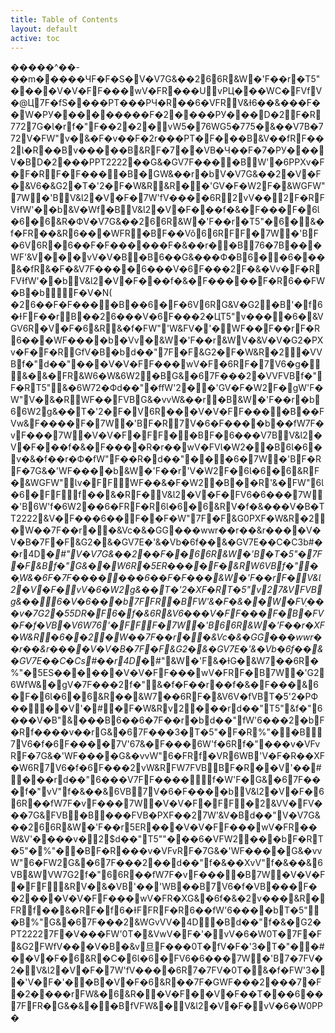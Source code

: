 ```yaml
---
title: Table of Contents
layout: default
active: toc
---
```


�����^��-��m�����ЧF�F�S�V�V7G&��266R&W�'F��r�T5"����V�V�FF���wV�FR���UvPЦ���WC�FVfV�@Ц7F�fS����PТ���РЧ�R��6�VFRV&Ɨ6��&���F��W�РУ���������F�2����РУ���D�2F�R7727G�Ɩ�rf�"F��2�2�vW5�76WG5�775�&��V7B�772V�FW"v�&�F�v��F�2r���РТ�F���B&V��fRF��2Ɩ�R��Bv�����B&RF�7��VB�Ч��F�7�РУ���V�BD�2���РРТ2222��G&�GV7F����BW'�6PРХv�F�F�RF�F����B�GW&��r�bV�V7G&��2�V�F�&V6�&G2�T�'2�F�W&R&R��'GV�F�W2F�&WGFW"7W�'BV&Ɩ2�V�F�7W'fV����6R2vV��2F�RFVƗfW'��b&V�Wf�BV&Ɩ2�V�F���f�&�F���F�6Ɩ�6�6&R�ФV�V7G&��266R&W�'F��r�T5"�6�&�f�FR��&R6���WFR�BF��Vǒ66RFF�7W�'BF�6V6R�6��F�F������F�&��r��B76�7B���WF'&V���vV�V�B�B6��G&���Ф�B6��6���&�fR&�F�&V7F����6���V�6F���2F�&�Vv�F�RFVƗfW'��bV&Ɩ2�V�F���f�&�F�����F�R6��FW�B�bF�V�N(	�26��F�F����B��6�F�6V6RG&V�G2�B'�f6�ƗFF��rB��26���V�6F���2�ЦT5"v����6�&VGV6R�V�F�6&R&�f�FW"'W&FV�'�WF��F��rF�R6���WF����b�Vv�&W�'F��r&WV�&V�V�G2�РХv�F�F�RGfV�B�bd��"7F�F&G2�F�W&R�2�VVBf�"d��"���V�V�FF���wV�F�6RF�7V6�g�&�&�FR&W6�W&6W2�BG&�67F���2�VVFVBf�"F�RT5"&�6W72�Фd��"�ffW'2��'GV�F�W2F�gW'F�W"V�&�RWF��FVBG&�vvW&��r�B&W�'F��r�b66W2g&��T�'2�F�V6R���V�V�FF����B��FVw&F����F�7W�'BF�R7V�6�F����b��fW7F�vF���7W�V�V�F�FF��BF�6���V7BV&Ɩ2�V�F���f�&�F����R�r��wV�FVƖ�W2��B6Ɩ�6�v�&�f��r�Ф�fW"F��R�d��"���6�7W�'BF�RF�7G&�'WF����b&W�'F��r'V�W2F�6Ɩ�6�6&RF�&WGFW"Ɩv�FFWF��&�F�W2�B��R'&�FW"6Ɩ�6�FFf��&�RF�V&Ɩ2�V�F�FV6�6���7W�'B6W'f�6W2��6�FRF�R6Ɩ�6�6&RV�f�&���V�B�Т Т2222&V�F���6��F��F�W"7F�F&G0РХF�W&R�2�W��7F��r��&Vc�&�GG���wwr��r��&r����V�V�B�7F�F&G2�&�GV7E�'&�Vb�6f��&�GV7E��C�C3b#��r4D*�#"V�V7G&��2��F��66R&W�'B�T�5"�7F�F&Bf�"G&��W6R�5ER����F�&RW6VBf�"��֧W&�6F�7F�������6��F�F���&W�'F��rF�V&Ɩ2�V�F�vV�6�W2g&��T�'2�ХF�RT�5"v27&VFVBg&��6�V�6���b7FFR�BFW'&�F�&��W�FV֖���v�7G2�55DR�F6�f�&6R&V6���V�FF���F�B�FV�F�f�VB�V6W76'�FFF�7W�'B66R&W�'F��r�ХF�W&R�6��2�W��7F��r��&Vc�&�GG���wwr��r��&r����V�V�B�7F�F&G2�&�GV7E�'&�Vb�6f��&�GV7E��C�Cs#��r4D*�#"&W�'F&�ƗG�&W7��6R�%"�5ES������V�V�FF���wV�FRF�B7W�'G26WfW&�gV�7F���2f�"&�f�F��r��f�&�F���&6�F�6Ɩ�6�6&R��&W7��6RF�&V6V�fVBT�5'2�РФ����V'�#�F�W&Rv2���rd��"T5"&f�"6���V�B"&���B6��6�7F��r�bd��"fW'6���2�bF�Rf����v��rG&�67F���3�T�5"�F�R%"��B7V6�f�6F����7V'67&�F���6W'f�6Rf�"���v�VFvRF�7G&�'WF����G&�vvW"6�FRf�VR6WB'V�F�R��ХF�W6R7V6�f�6F���2vW&RFW7FVBBF�R��V'��#���rd��"6���V7FF����f�W'F�G&�67F���f�"vV"f�&��&6VB7V�6�F����bV&Ɩ2�V�F�66R��fW7F�vF���7W�V�V�F�FF�2&VV�FV���7G&FVB�B���FVB�РХF��27W'&V�Bd��"V�V7G&��266R&W�'F��r5ER���V�V�FF���wV�FR��W&V'����v�2$d��"T5""���6�VFW2���bF�RT�5"�%"��BF�R���v�VFvRF�7G&�'WF����G&�vvW"6�FW2G&�67F���2��d��"f�&��ХvV"f�&��&6VB&WVW7G2f�"66R��fW7F�vF����B7W�V�V�F�FF&RV�&�VB'��'WB��B7V6�f�VB���F��2���V�V�FF���wV�FR�ХG&�6f�&�2v���&R�FRf��&�RF�f6�ƗFFRF�R6��fW'6����bT�5"�B%"G&�67F���2&WGvVV�4D�Bd��"f�&�G2�РТ22227F�V���FW'0Т�&VwV�F�'�vV�6�W0Т�7F�F&G2FWfV���V�B�&v旦F���0Т�fV�F�'3�T�"��#��V�F�6&R�C�6Ɩ�6�FV6�6���7W�'B7�7FV�2�V&Ɩ2�V�F�7W'fV����6R7�7FV�0Т�&�f�FW'3��'V�F�'��B�V�F�6&R��7F�GWF���2���7�F�2����rFW&�6&R��V�F��V�F��Т���6��7FFR�G&�&��BfVFW&�V&Ɩ2�V�F�vV�6�W0РР�